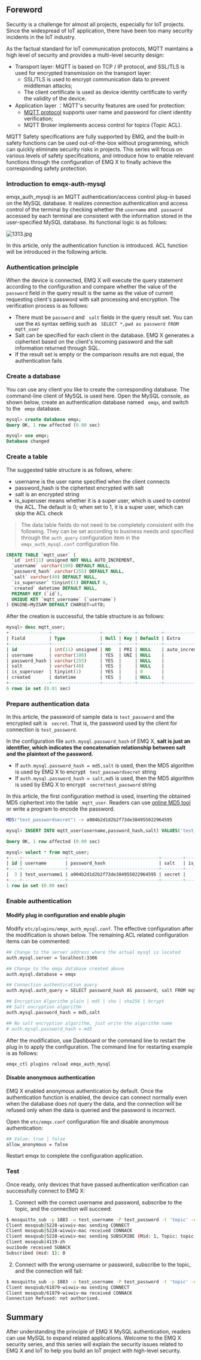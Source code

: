 ## Foreword

Security is a challenge for almost all projects, especially for IoT projects. Since the widespread of IoT application, there have been too many security incidents in the IoT industry.

As the factual standard for IoT communication protocols, MQTT maintains a high level of security and provides a multi-level security design:

- Transport layer: MQTT is based on TCP / IP protocol, and SSL/TLS is used for encrypted transmission on the transport layer:
  - SSL/TLS is used to encrypt communication data to prevent middleman attacks;
  - The client certificate is used as device identity certificate  to verify the validity of the device.
- Application layer ：MQTT's security features are used for protection:
  - [MQTT protocol](https://www.emqx.com/en/mqtt) supports user name and password for client identity verification;
  - MQTT Broker implements  access control for topics (Topic ACL).

MQTT Safety specifications are fully supported by EMQ, and the built-in safety functions can be used out-of-the-box without programming, which can quickly eliminate security risks in projects. This series will focus on various levels of safety specifications, and introduce how to enable relevant functions through the configuration of EMQ X to finally achieve the corresponding safety protection.

### Introduction to emqx-auth-mysql 

emqx_auth_mysql is an MQTT authentication/access control plug-in based on the MySQL database. It realizes connection authentication and access control of the terminal by checking whether the `username` and ` password` accessed by each terminal are consistent with the information stored in the user-specified MySQL database. Its functional logic is as follows:

![1313.jpg](https://static.emqx.net/images/bada404720935875a97ce0b1e6b79ad7.jpg)

In this article, only the authentication function is introduced. ACL function will be introduced in the following article.

### Authentication principle

When the device is connected, EMQ X will execute the query statement according to the configuration and compare  whether the value of the `password` field in the query result is the same as the value of current requesting client's password with salt processing and encryption. The verification process is as follows:

- There must be `password`  and ` salt` fields in the query result set. You can use the `AS` syntax setting such as ` SELECT *,pwd as password FROM mqtt_user`
- Salt can be specified for each client in the database. EMQ X generates a ciphertext based on the client's incoming password and the salt information returned through SQL.
- If the result set is empty or the comparison results are not equal, the authentication fails



### Create a database

You can use any client you like to create the corresponding database. The command-line client of MySQL is used here. Open the MySQL console, as shown below, create an authentication database named `` emqx``, and switch to the `` emqx`` database.

```sql
mysql> create database emqx;
Query OK, 1 row affected (0.00 sec)

mysql> use emqx;
Database changed
```



### Create a table

The suggested table structure is as follows, where:

- username is the user name specified when the client connects
- password_hash is the ciphertext encrypted with salt
- salt is an encrypted string
- is_superuser means whether it is a super user, which is used to control the ACL. The default is 0; when set to 1, it is a super user, which can skip the ACL check

>  The data table fields do not need to be completely consistent with the following. They can be set according to business needs and specified through the `auth_query` configuration item in the ` emqx_auth_mysql.conf` configuration file.

```sql
CREATE TABLE `mqtt_user` (
  `id` int(11) unsigned NOT NULL AUTO_INCREMENT,
  `username` varchar(100) DEFAULT NULL,
  `password_hash` varchar(255) DEFAULT NULL,
  `salt` varchar(40) DEFAULT NULL,
  `is_superuser` tinyint(1) DEFAULT 0,
  `created` datetime DEFAULT NULL,
  PRIMARY KEY (`id`),
  UNIQUE KEY `mqtt_username` (`username`)
) ENGINE=MyISAM DEFAULT CHARSET=utf8;
```

After the creation is successful, the table structure is as follows:

```sql
mysql> desc mqtt_user;
+---------------+------------------+------+-----+---------+----------------+
| Field         | Type             | Null | Key | Default | Extra          |
+---------------+------------------+------+-----+---------+----------------+
| id            | int(11) unsigned | NO   | PRI | NULL    | auto_increment |
| username      | varchar(100)     | YES  | UNI | NULL    |                |
| password_hash | varchar(255)     | YES  |     | NULL    |                |
| salt          | varchar(40)      | YES  |     | NULL    |                |
| is_superuser  | tinyint(1)       | YES  |     | 0       |                |
| created       | datetime         | YES  |     | NULL    |                |
+---------------+------------------+------+-----+---------+----------------+
6 rows in set (0.01 sec)
```



### Prepare authentication data

In this article, the password of sample data is `test_password` and the encrypted salt is ` secret`. That is, the password used by the client for connection is `test_password`.

In the configuration file `auth.mysql.password_hash` of EMQ X, **salt is just an identifier, which indicates the concatenation relationship between salt and the plaintext of the password.**

- If `auth.mysql.password_hash = md5,salt` is used, then the MD5 algorithm is used by EMQ X to encrypt ` test_passwordsecret` string
- If `auth.mysql.password_hash = salt,md5` is used, then the MD5 algorithm is used by EMQ X to encrypt ` secrettest_password` string

In this article, the first configuration method is used, inserting the obtained MD5 ciphertext into the table `` mqtt_user``. Readers can use [online MD5 tool](https://www.md5hashgenerator.com/) or write a program to encode the password.

```java
MD5("test_passwordsecret") -> a904b2d1d2b2f73de384955022964595
```

```sql
mysql> INSERT INTO mqtt_user(username,password_hash,salt) VALUES('test_username', 'a904b2d1d2b2f73de384955022964595', 'secret');

Query OK, 1 row affected (0.00 sec)

mysql> select * from mqtt_user;
+----+----------------+----------------------------------+--------+--------------+---------+
| id | username       | password_hash                    | salt   | is_superuser | created |
+----+----------------+----------------------------------+--------+--------------+---------+
|  3 | test_username1 | a904b2d1d2b2f73de384955022964595 | secret |            0 | NULL    |
+----+----------------+----------------------------------+--------+--------------+---------+
1 row in set (0.00 sec)
```



### Enable authentication

#### Modify plug in configuration and enable plugin

Modify `etc/plugins/emqx_auth_mysql.conf`. The effective configuration after the modification is shown below. The remaining ACL related configuration items can be commented:

```bash
## Change to the server address where the actual mysql is located
auth.mysql.server = localhost:3306

## Change to the emqx database created above
auth.mysql.database = emqx

## Connection authentication query
auth.mysql.auth_query = SELECT password_hash AS password, salt FROM mqtt_user WHERE username = '%u'

## Encryption Algorithm plain | md5 | sha | sha256 | bcrypt
## Salt encryption algorithm
auth.mysql.password_hash = md5,salt

## No salt encryption algorithm, just write the algorithm name
# auth.mysql.password_hash = md5
```



After the modification, use Dashboard or the command line to restart the plug in to apply the configuration. The command line for restarting example is as follows:

```bash
emqx_ctl plugins reload emqx_auth_mysql
```



#### Disable  anonymous authentication

EMQ X enabled anonymous authentication by default. Once the authentication function is enabled, the device can connect normally even when the database does not query the data, and the connection will be refused only when the data is queried and the password is incorrect.

Open the `etc/emqx.conf` configuration file and disable anonymous authentication:

```bash
## Value: true | false
allow_anonymous = false
```

Restart emqx to complete the configuration application.



### Test

Once ready, only devices that have passed authentication verification can successfully connect to EMQ X:

1. Connect with the correct username and password,  subscribe to the topic, and the connection will succeed:

```bash
$ mosquitto_sub -p 1883 -u test_username -P test_password -t 'topic' -d
Client mosqsub|5228-wivwiv-mac sending CONNECT
Client mosqsub|5228-wivwiv-mac received CONNACK
Client mosqsub|5228-wivwiv-mac sending SUBSCRIBE (Mid: 1, Topic: topic, QoS: 0)
Client mosqsub|4119-zh
ouzibode received SUBACK
Subscribed (mid: 1): 0
```



2. Connect with the wrong username or password, subscribe to the topic, and the connection will fail:

```bash
$ mosquitto_sub -p 1883 -u test_username -P test_password -t 'topic' -d
Client mosqsub/61879-wivwiv-ma sending CONNECT
Client mosqsub/61879-wivwiv-ma received CONNACK
Connection Refused: not authorised.
```

## Summary  

After understanding the principle of EMQ X MySQL authentication, readers can use MySQL to expand related applications. Welcome to the EMQ X security series, and this series will explain the security issues related to EMQ X and IoT  to help you build an IoT project with high-level security.
